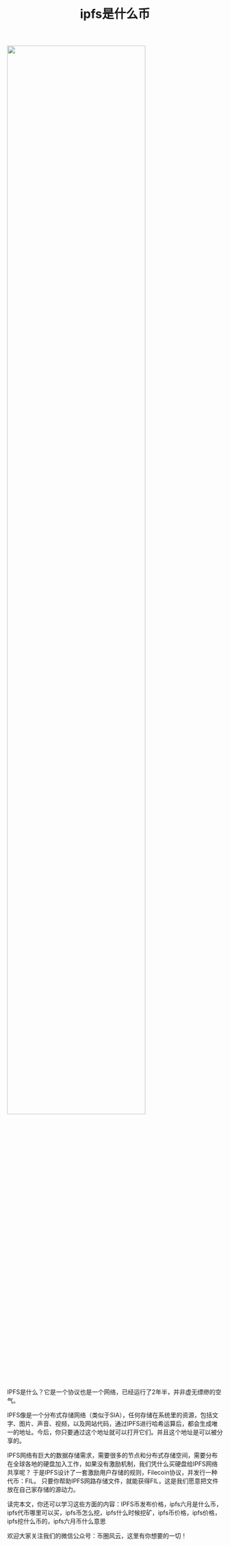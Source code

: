 ﻿---
layout: post
title: "ipfs是什么币"
description: "ipfs是什么币IPFS币发布价格，ipfs六月是什么币，ipfs代币哪里可以买，ipfs币怎么挖，ipfs什么时候挖矿，ipfs币价格，ipfs价格，ipfs挖什么币的，ipfs六月币什么意思"
tags: [ipfs是什么币,区块链,tkc,买币网]
categories: [币圈风云,TKC]
---
<img src="http://cdn.utouu.com/biiduuuser/1520845980080.png" width="80%"/>

IPFS是什么？它是一个协议也是一个网络，已经运行了2年半，并非虚无缥缈的空气。

IPFS像是一个分布式存储网络（类似于SIA），任何存储在系统里的资源，包括文字、图片、声音、视频，以及网站代码，通过IPFS进行哈希运算后，都会生成唯一的地址。今后，你只要通过这个地址就可以打开它们。并且这个地址是可以被分享的。

IPFS网络有巨大的数据存储需求，需要很多的节点和分布式存储空间，需要分布在全球各地的硬盘加入工作，如果没有激励机制，我们凭什么买硬盘给IPFS网络共享呢？
于是IPFS设计了一套激励用户存储的规则，Filecoin协议，并发行一种代币：FIL。
只要你帮助IPFS网路存储文件，就能获得FIL，这是我们愿意把文件放在自己家存储的源动力。


读完本文，你还可以学习这些方面的内容：IPFS币发布价格，ipfs六月是什么币，ipfs代币哪里可以买，ipfs币怎么挖，ipfs什么时候挖矿，ipfs币价格，ipfs价格，ipfs挖什么币的，ipfs六月币什么意思


欢迎大家关注我们的微信公众号：币圈风云，这里有你想要的一切！